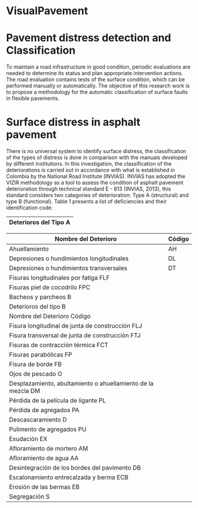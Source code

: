 # VisualPavement

# Pavement distress detection and Classification
To maintain a road infrastructure in good condition, periodic evaluations are needed to determine its status and plan appropriate intervention actions. The road evaluation contains tests of the surface condition, which can be performed manually or automatically. The objective of this research work is to propose a methodology for the automatic classification of surface faults in flexible pavements.

# Surface distress in asphalt pavement
There is no universal system to identify surface distress, the classification of the types of distress is done in comparison with the manuals developed by different institutions. In this investigation, the classification of the deteriorations is carried out in accordance with what is established in Colombia by the National Road Institute (INVIAS). INVIAS has adopted the VIZIR methodology as a tool to assess the condition of asphalt pavement deterioration through technical standard E - 813 (INVIAS, 2013), this standard considers two categories of deterioration: Type A (structural) and type B (functional). Table 1 presents a list of deficiencies and their identification code.


| Deterioros del Tipo A |
| --------------------- |

| Nombre del Deterioro | Código |
| ---------- | ----------- |
| Ahuellamiento	| AH |
|Depresiones o hundimientos longitudinales |	DL |
|Depresiones o hundimientos transversales |	DT |
|Fisuras longitudinales por fatiga	FLF|
|Fisuras piel de cocodrilo	FPC|
|Bacheos y parcheos	B|
|Deterioros del tipo B|
|Nombre del Deterioro	Código|
|Fisura longitudinal de junta de construcción	FLJ|
|Fisura transversal de junta de construcción	FTJ|
|Fisuras de contracción térmica	FCT|
|Fisuras parabólicas	FP|
|Fisura de borde	FB|
|Ojos de pescado	O|
|Desplazamiento, abultamiento o ahuellamiento de la mezcla	DM|
|Pérdida de la película de ligante	PL|
|Pérdida de agregados	PA|
|Descascaramiento	D|
|Pulimento de agregados	PU|
|Exudación	EX|
|Afloramiento de mortero	AM|
|Afloramiento de agua	AA|
|Desintegración de los bordes del pavimento	DB|
|Escalonamiento entrecalzada y berma	ECB|
|Erosión de las bermas	EB|
|Segregación	S|
